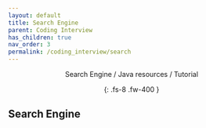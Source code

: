 ```yaml
---
layout: default
title: Search Engine
parent: Coding Interview
has_children: true
nav_order: 3
permalink: /coding_interview/search
---
```

<div align="center" markdown="1">
Search Engine / Java resources / Tutorial

{: .fs-8 .fw-400 }
</div>

## Search Engine